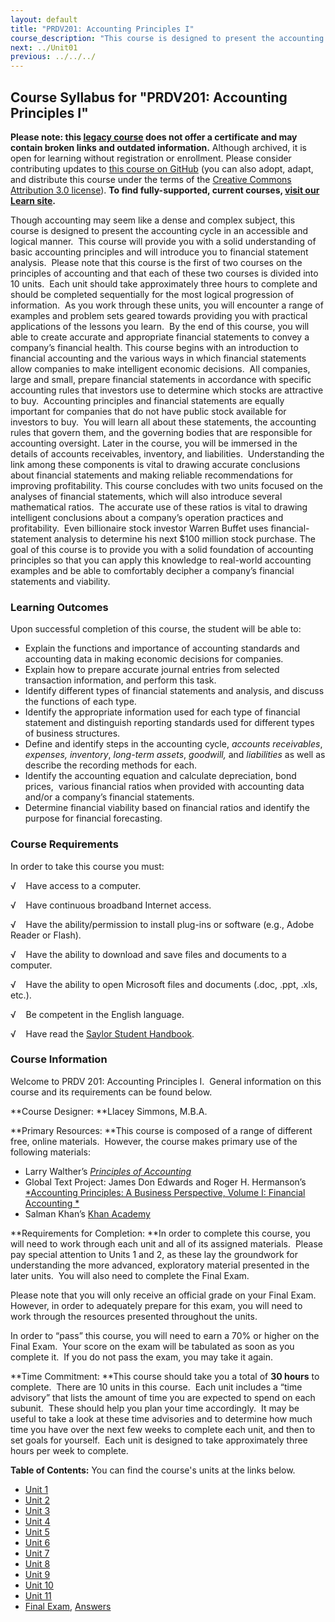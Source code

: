 ```yaml
---
layout: default
title: "PRDV201: Accounting Principles I"
course_description: "This course is designed to present the accounting cycle in an accessible and logical manner. It will provide you with a solid understanding of basic accounting principles and will introduce you to financial statement analysis."
next: ../Unit01
previous: ../../../
---
```

Course Syllabus for "PRDV201: Accounting Principles I"
------------------------------------------------------

**Please note: this [legacy course](https://sayloracademy.zendesk.com/hc/en-us/articles/206089967) does not offer a certificate and may contain 
broken links and outdated information.** Although archived, it is open 
for learning without registration or enrollment. Please consider contributing 
updates to [this course on GitHub](https://github.com/saylordotorg/course_prdv201) 
(you can also adopt, adapt, and distribute this course under the terms of 
the [Creative Commons Attribution 3.0 license](http://creativecommons.org/licenses/by/3.0/)). **To find fully-supported, current courses, [visit our 
Learn site](https://learn.saylor.org).**

Though accounting may seem like a dense and complex subject, this course
is designed to present the accounting cycle in an accessible and logical
manner.  This course will provide you with a solid understanding of
basic accounting principles and will introduce you to financial
statement analysis.  Please note that this course is the first of two
courses on the principles of accounting and that each of these two
courses is divided into 10 units.  Each unit should take approximately
three hours to complete and should be completed sequentially for the
most logical progression of information.  As you work through these
units, you will encounter a range of examples and problem sets geared
towards providing you with practical applications of the lessons you
learn.  By the end of this course, you will able to create accurate and
appropriate financial statements to convey a company’s financial health.
This course begins with an introduction to financial accounting and the
various ways in which financial statements allow companies to make
intelligent economic decisions.  All companies, large and small, prepare
financial statements in accordance with specific accounting rules that
investors use to determine which stocks are attractive to buy.
 Accounting principles and financial statements are equally important
for companies that do not have public stock available for investors to
buy.  You will learn all about these statements, the accounting rules
that govern them, and the governing bodies that are responsible for
accounting oversight. Later in the course, you will be immersed in the
details of accounts receivables, inventory, and liabilities. 
Understanding the link among these components is vital to drawing
accurate conclusions about financial statements and making reliable
recommendations for improving profitability. This course concludes with
two units focused on the analyses of financial statements, which will
also introduce several mathematical ratios.  The accurate use of these
ratios is vital to drawing intelligent conclusions about a company’s
operation practices and profitability.  Even billionaire stock investor
Warren Buffet uses financial-statement analysis to determine his next
$100 million stock purchase. The goal of this course is to provide you
with a solid foundation of accounting principles so that you can apply
this knowledge to real-world accounting examples and be able to
comfortably decipher a company’s financial statements and viability.

### Learning Outcomes

Upon successful completion of this course, the student will be able to:

-   Explain the functions and importance of accounting standards and
    accounting data in making economic decisions for companies.
-   Explain how to prepare accurate journal entries from selected
    transaction information, and perform this task.
-   Identify different types of financial statements and analysis, and
    discuss the functions of each type.
-   Identify the appropriate information used for each type of financial
    statement and distinguish reporting standards used for different
    types of business structures.
-   Define and identify steps in the accounting cycle, *accounts
    receivables*, *expenses,* *inventory*, *long-term assets*,
    *goodwill,* and *liabilities* as well as describe the recording
    methods for each.
-   Identify the accounting equation and calculate depreciation, bond
    prices,  various financial ratios when provided with accounting data
    and/or a company’s financial statements.
-   Determine financial viability based on financial ratios and identify
    the purpose for financial forecasting.

### Course Requirements

In order to take this course you must:  
  
 √    Have access to a computer.  
  
 √    Have continuous broadband Internet access.  
  
 √    Have the ability/permission to install plug-ins or software (e.g.,
Adobe Reader or Flash).  
  
 √    Have the ability to download and save files and documents to a
computer.  
  
 √    Have the ability to open Microsoft files and documents (.doc,
.ppt, .xls, etc.).  
  
 √    Be competent in the English language.  
  
 √    Have read the [Saylor Student
Handbook](http://www.saylor.org/site/wp-content/uploads/2012/05/Saylor-StudentHandbook.pdf).

### Course Information

Welcome to PRDV 201: Accounting Principles I.  General information on
this course and its requirements can be found below.  
  
 **Course Designer: **Llacey Simmons, M.B.A.  
  
 **Primary Resources: **This course is composed of a range of different
free, online materials.  However, the course makes primary use of the
following materials:  

-   Larry Walther’s [*Principles of
    Accounting*](http://www.principlesofaccounting.com)
-   Global Text Project: James Don Edwards and Roger H. Hermanson’s
    [*Accounting Principles: A Business Perspective, Volume I: Financial
    Accounting *](http://www.saylor.org/site/wp-content/uploads/2012/10/Accounting-Principles-Vol.-1.pdf)
-   Salman Khan’s [Khan Academy](http://www.khanacademy.org)

**Requirements for Completion: **In order to complete this course, you
will need to work through each unit and all of its assigned materials. 
Please pay special attention to Units 1 and 2, as these lay the
groundwork for understanding the more advanced, exploratory material
presented in the later units.  You will also need to complete the Final
Exam.  
  
 Please note that you will only receive an official grade on your Final
Exam.  However, in order to adequately prepare for this exam, you will
need to work through the resources presented throughout the units.  
  
 In order to “pass” this course, you will need to earn a 70% or higher
on the Final Exam.  Your score on the exam will be tabulated as soon as
you complete it.  If you do not pass the exam, you may take it again.  
  
 **Time Commitment: **This course should take you a total of **30
hours** to complete.  There are 10 units in this course.  Each unit
includes a “time advisory” that lists the amount of time you are
expected to spend on each subunit.  These should help you plan your time
accordingly.  It may be useful to take a look at these time advisories
and to determine how much time you have over the next few weeks to
complete each unit, and then to set goals for yourself.  Each unit is
designed to take approximately three hours per week to complete.  
  
**Table of Contents:** You can find the course's units at the links below.

- [Unit 1](https://legacy.saylor.org/prdv201/Unit01/)
- [Unit 2](https://legacy.saylor.org/prdv201/Unit02/)
- [Unit 3](https://legacy.saylor.org/prdv201/Unit03/)
- [Unit 4](https://legacy.saylor.org/prdv201/Unit04/)
- [Unit 5](https://legacy.saylor.org/prdv201/Unit05/)
- [Unit 6](https://legacy.saylor.org/prdv201/Unit06/)
- [Unit 7](https://legacy.saylor.org/prdv201/Unit07/)
- [Unit 8](https://legacy.saylor.org/prdv201/Unit08/)
- [Unit 9](https://legacy.saylor.org/prdv201/Unit09/)
- [Unit 10](https://legacy.saylor.org/prdv201/Unit10/)
- [Unit 11](https://legacy.saylor.org/prdv201/Unit11/)
- [Final Exam](http://saylordotorg.github.io/LegacyExams/PRDV/PRDV201/PRDV201-FinalExam.html), [Answers](http://saylordotorg.github.io/LegacyExams/PRDV/PRDV201/PRDV201-FinalExam-Answers.html)
